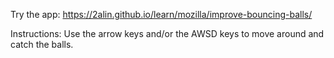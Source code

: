 Try the app: https://2alin.github.io/learn/mozilla/improve-bouncing-balls/

Instructions: Use the arrow keys and/or the AWSD keys to move around and catch the balls.
